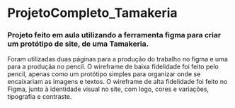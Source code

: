 # ProjetoCompleto_Tamakeria

### Projeto feito em aula utilizando a ferramenta figma para criar um protótipo de site, de uma Tamakeria.




Foram utilizadas duas páginas para a produção do trabalho no figma e uma para a produçãa no pencil. O wireframe de baixa fidelidade foi feito pelo pencil, apenas como um protótipo simples para organizar onde se encaixariam as imagens e textos. O wireframe de alta fidelidade foi feito no Figma, junto à identidade visual no site, com logo, cores e variações, tipografia e contraste.
 
